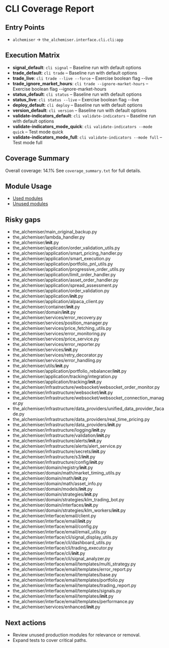 # CLI Coverage Report

## Entry Points
- `alchemiser` → `the_alchemiser.interface.cli.cli:app`

## Execution Matrix
- **signal_default**: `cli signal` – Baseline run with default options
- **trade_default**: `cli trade` – Baseline run with default options
- **trade_live**: `cli trade --live --force` – Exercise boolean flag --live
- **trade_ignore_market_hours**: `cli trade --ignore-market-hours` – Exercise boolean flag --ignore-market-hours
- **status_default**: `cli status` – Baseline run with default options
- **status_live**: `cli status --live` – Exercise boolean flag --live
- **deploy_default**: `cli deploy` – Baseline run with default options
- **version_default**: `cli version` – Baseline run with default options
- **validate-indicators_default**: `cli validate-indicators` – Baseline run with default options
- **validate-indicators_mode_quick**: `cli validate-indicators --mode quick` – Test mode quick
- **validate-indicators_mode_full**: `cli validate-indicators --mode full` – Test mode full

## Coverage Summary
Overall coverage: 14.1%
See `coverage_summary.txt` for full details.

## Module Usage
- [Used modules](used_modules.csv)
- [Unused modules](unused_modules.csv)

## Risky gaps
- the_alchemiser/main_original_backup.py
- the_alchemiser/lambda_handler.py
- the_alchemiser/__init__.py
- the_alchemiser/application/order_validation_utils.py
- the_alchemiser/application/smart_pricing_handler.py
- the_alchemiser/application/smart_execution.py
- the_alchemiser/application/portfolio_pnl_utils.py
- the_alchemiser/application/progressive_order_utils.py
- the_alchemiser/application/limit_order_handler.py
- the_alchemiser/application/asset_order_handler.py
- the_alchemiser/application/spread_assessment.py
- the_alchemiser/application/order_validation.py
- the_alchemiser/application/__init__.py
- the_alchemiser/application/alpaca_client.py
- the_alchemiser/container/__init__.py
- the_alchemiser/domain/__init__.py
- the_alchemiser/services/error_recovery.py
- the_alchemiser/services/position_manager.py
- the_alchemiser/services/price_fetching_utils.py
- the_alchemiser/services/error_monitoring.py
- the_alchemiser/services/price_service.py
- the_alchemiser/services/error_reporter.py
- the_alchemiser/services/__init__.py
- the_alchemiser/services/retry_decorator.py
- the_alchemiser/services/error_handling.py
- the_alchemiser/utils/__init__.py
- the_alchemiser/application/portfolio_rebalancer/__init__.py
- the_alchemiser/application/tracking/integration.py
- the_alchemiser/application/tracking/__init__.py
- the_alchemiser/infrastructure/websocket/websocket_order_monitor.py
- the_alchemiser/infrastructure/websocket/__init__.py
- the_alchemiser/infrastructure/websocket/websocket_connection_manager.py
- the_alchemiser/infrastructure/data_providers/unified_data_provider_facade.py
- the_alchemiser/infrastructure/data_providers/real_time_pricing.py
- the_alchemiser/infrastructure/data_providers/__init__.py
- the_alchemiser/infrastructure/logging/__init__.py
- the_alchemiser/infrastructure/validation/__init__.py
- the_alchemiser/infrastructure/alerts/__init__.py
- the_alchemiser/infrastructure/alerts/alert_service.py
- the_alchemiser/infrastructure/secrets/__init__.py
- the_alchemiser/infrastructure/s3/__init__.py
- the_alchemiser/infrastructure/config/__init__.py
- the_alchemiser/domain/registry/__init__.py
- the_alchemiser/domain/math/market_timing_utils.py
- the_alchemiser/domain/math/__init__.py
- the_alchemiser/domain/math/asset_info.py
- the_alchemiser/domain/models/__init__.py
- the_alchemiser/domain/strategies/__init__.py
- the_alchemiser/domain/strategies/klm_trading_bot.py
- the_alchemiser/domain/interfaces/__init__.py
- the_alchemiser/domain/strategies/klm_workers/__init__.py
- the_alchemiser/interface/email/client.py
- the_alchemiser/interface/email/__init__.py
- the_alchemiser/interface/email/config.py
- the_alchemiser/interface/email/email_utils.py
- the_alchemiser/interface/cli/signal_display_utils.py
- the_alchemiser/interface/cli/dashboard_utils.py
- the_alchemiser/interface/cli/trading_executor.py
- the_alchemiser/interface/cli/__init__.py
- the_alchemiser/interface/cli/signal_analyzer.py
- the_alchemiser/interface/email/templates/multi_strategy.py
- the_alchemiser/interface/email/templates/error_report.py
- the_alchemiser/interface/email/templates/base.py
- the_alchemiser/interface/email/templates/portfolio.py
- the_alchemiser/interface/email/templates/trading_report.py
- the_alchemiser/interface/email/templates/signals.py
- the_alchemiser/interface/email/templates/__init__.py
- the_alchemiser/interface/email/templates/performance.py
- the_alchemiser/services/enhanced/__init__.py

## Next actions
- Review unused production modules for relevance or removal.
- Expand tests to cover critical paths.
